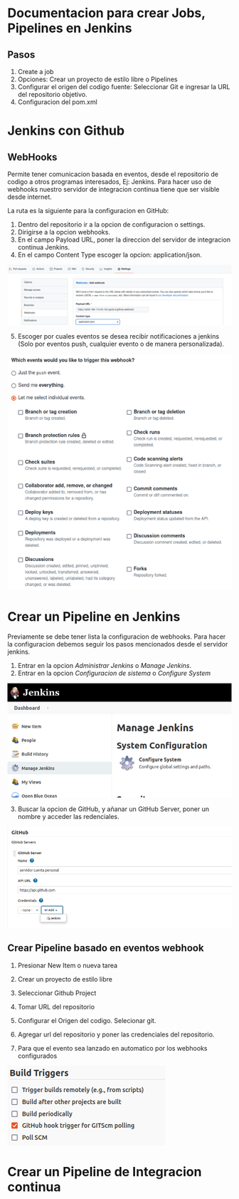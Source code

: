 # Documentacion para crear Jobs, Pipelines en Jenkins

## Pasos

1. Create a job
2. Opciones: Crear un proyecto de estilo libre o Pipelines
3. Configurar el origen del codigo fuente: Seleccionar Git e ingresar la URL del repositorio objetivo.
4. Configuracion del pom.xml


# Jenkins con Github
## WebHooks

Permite tener comunicacion basada en eventos, desde el repositorio de codigo a otros programas interesados, Ej: Jenkins.
Para hacer uso de webhooks nuestro servidor de integracion continua tiene que ser visible desde internet.

La ruta es la siguiente para la configuracion en GitHub:

1. Dentro del repositorio ir a la opcion de configuracion o settings.
2. Dirigirse a la opcion webhooks.
3. En el campo Payload URL, poner la direccion del servidor de integracion continua Jenkins.
4. En el campo Content Type escoger la opcion: application/json.

![Pasos1a4ConfiguracionWebhook](./images/pasos1a4.png)

5. Escoger por cuales eventos se desea recibir notificaciones a jenkins (Solo por eventos push, cualquier evento o de manera personalizada).

![Pasos5webhook](./images/paso5.png)


# Crear un Pipeline en Jenkins

Previamente se debe tener lista la configuracion de webhooks. Para hacer la configuracion debemos seguir los pasos mencionados desde el servidor jenkins.

1. Entrar en la opcion *Administrar Jenkins* o *Manage Jenkins*.
2. Entrar en la opcion *Configuracion de sistema* o *Configure System*

![ConfigSystem](./images/manageJenkins.png)

3. Buscar la opcion de GitHub, y añanar un GitHub Server, poner un nombre y acceder las redenciales.

![GitHubServer](./images/githubServer.png)

## Crear Pipeline basado en eventos webhook

1. Presionar New Item o nueva tarea
2. Crear un proyecto de estilo libre
3. Seleccionar Github Project
4. Tomar URL del repositorio
5. Configurar el Origen del codigo. Selecionar git.
6. Agregar url del repositorio y poner las credenciales del repositorio.

7. Para que el evento sea lanzado en automatico por los webhooks configurados

![Trigger](./images/trigger.png)

# Crear un Pipeline de Integracion continua
